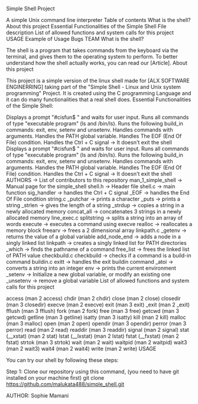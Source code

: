 Simple Shell Project

A simple Unix command line interpreter Table of contents
What is the shell?
About this project
Essential Functionalities of the Simple Shell
File description
List of allowed functions and system calls for this project
USAGE
Example of Usage
Bugs
TEAM
What is the shell?

The shell is a program that takes commands from the keyboard via the terminal, and gives them to the operating system to perform. To better understand how the shell actually works, you can read our [Article]. About this project

This project is a simple version of the linux shell made for [ALX SOFTWARE ENGINERRING] taking part of the "Simple Shell - Linux and Unix system programming" Project. It is created using the C programming Language and it can do many functionalities that a real shell does. Essential Functionalities of the Simple Shell:

Displays a prompt "#cisfun$ " and waits for user input.
Runs all commands of type "executable program" (ls and /bin/ls).
Runs the following build_in commands: exit, env, setenv and unsetenv.
Handles commands with arguments.
Handles the PATH global variable.
Handles The EOF (End Of File) condition.
Handles the Ctrl + C signal -> It doesn't exit the shell
Displays a prompt "#cisfun$ " and waits for user input.
Runs all commands of type "executable program" (ls and /bin/ls).
Runs the following build_in commands: exit, env, setenv and unsetenv.
Handles commands with arguments.
Handles the PATH global variable.
Handles The EOF (End Of File) condition.
Handles the Ctrl + C signal -> It doesn't exit the shell
AUTHORS -> List of contributors to this repository
man_1_simple_shell -> Manual page for the simple_shell
shell.h -> Header file
shell.c -> main function
    sig_handler -> handles the Ctrl + C signal
    _EOF -> handles the End Of File condition
string.c
    _putchar -> prints a character
    _puts -> prints a string
    _strlen -> gives the length of a string
    _strdup -> copies a string in a newly allocated memory
    concat_all -> concatenates 3 strings in a newly allocated memory
line_exec.c
    splitstring -> splits a string into an array of words
    execute -> executes a command using execve
    realloc -> reallocates a memory block
    freearv -> frees a 2 dimensional array
linkpath.c
    _getenv -> returns the value of a global variable
    add_node_end -> adds a node in a singly linked list
    linkpath -> creates a singly linked list for PATH directories
    _which -> finds the pathname of a command
    free_list -> frees the linked list of PATH value
checkbuild.c
    checkbuild -> checks if a command is a build-in command
buildin.c
    exitt -> handles the exit buildin command
    _atoi -> converts a string into an integer
    env -> prints the current environment
    _setenv -> Initialize a new global variable, or modify an existing one
    _unsetenv -> remove a global variable
List of allowed functions and system calls for this project

access (man 2 access)
chdir (man 2 chdir)
close (man 2 close)
closedir (man 3 closedir)
execve (man 2 execve)
exit (man 3 exit)
_exit (man 2 _exit)
fflush (man 3 fflush)
fork (man 2 fork)
free (man 3 free)
getcwd (man 3 getcwd)
getline (man 3 getline)
isatty (man 3 isatty)
kill (man 2 kill)
malloc (man 3 malloc)
open (man 2 open)
opendir (man 3 opendir)
perror (man 3 perror)
read (man 2 read)
readdir (man 3 readdir)
signal (man 2 signal)
stat (__xstat) (man 2 stat)
lstat (__lxstat) (man 2 lstat)
fstat (__fxstat) (man 2 fstat)
strtok (man 3 strtok)
wait (man 2 wait)
waitpid (man 2 waitpid)
wait3 (man 2 wait3)
wait4 (man 2 wait4)
write (man 2 write)
USAGE

You can try our shell by following these steps:

Step 1: Clone our repository using this command, (you need to have git installed on your machine first)
git clone https://github.com/malukata488/simple_shell.git

AUTHOR:
Sophie Mamani
